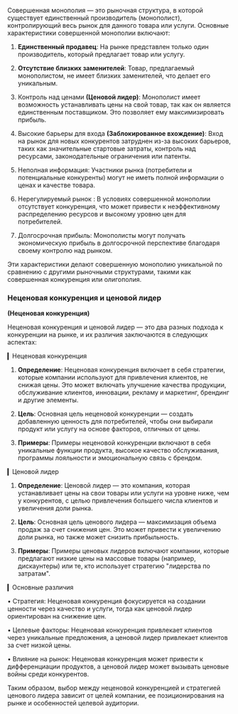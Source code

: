 Совершенная монополия — это рыночная структура, в которой существует единственный производитель (монополист), контролирующий весь рынок для данного товара или услуги. Основные характеристики совершенной монополии включают:

1. **Единственный продавец**: На рынке представлен только один производитель, который предлагает товар или услугу.

2. **Отсутствие близких заменителей**: Товар, предлагаемый монополистом, не имеет близких заменителей, что делает его уникальным.

3. Контроль над ценами **(Ценовой лидер)**: Монополист имеет возможность устанавливать цены на свой товар, так как он является единственным поставщиком. Это позволяет ему максимизировать прибыль.

4. Высокие барьеры для входа **(Заблокированное вхождение)**: Вход на рынок для новых конкурентов затруднен из-за высоких барьеров, таких как значительные стартовые затраты, контроль над ресурсами, законодательные ограничения или патенты.

5. Неполная информация: Участники рынка (потребители и потенциальные конкуренты) могут не иметь полной информации о ценах и качестве товара.

6. Нерегулируемый рынок : В условиях совершенной монополии отсутствует конкуренция, что может привести к неэффективному распределению ресурсов и высокому уровню цен для потребителей.

7. Долгосрочная прибыль: Монополисты могут получать экономическую прибыль в долгосрочной перспективе благодаря своему контролю над рынком.

Эти характеристики делают совершенную монополию уникальной по сравнению с другими рыночными структурами, такими как совершенная конкуренция или олигополия.

### Неценовая конкуренция и ценовой лидер
**(Неценовая конкуренция)**

Неценовая конкуренция и ценовой лидер — это два разных подхода к конкуренции на рынке, и их различия заключаются в следующих аспектах:

▎Неценовая конкуренция

1. **Определение**: Неценовая конкуренция включает в себя стратегии, которые компании используют для привлечения клиентов, не снижая цены. Это может включать улучшение качества продукции, обслуживание клиентов, инновации, рекламу и маркетинг, брендинг и другие элементы.

2. **Цель**: Основная цель неценовой конкуренции — создать добавленную ценность для потребителей, чтобы они выбирали продукт или услугу на основе факторов, отличных от цены.

3. **Примеры**: Примеры неценовой конкуренции включают в себя уникальные функции продукта, высокое качество обслуживания, программы лояльности и эмоциональную связь с брендом.

▎Ценовой лидер

1. **Определение**: Ценовой лидер — это компания, которая устанавливает цены на свои товары или услуги на уровне ниже, чем у конкурентов, с целью привлечения большего числа клиентов и увеличения доли рынка.

2. **Цель**: Основная цель ценового лидера — максимизация объема продаж за счет снижения цен. Это может привести к увеличению доли рынка, но также может снизить прибыльность.

3. **Примеры**: Примеры ценовых лидеров включают компании, которые предлагают низкие цены на массовые товары (например, дискаунтеры) или те, кто использует стратегию "лидерства по затратам".

▎Основные различия

• Стратегия: Неценовая конкуренция фокусируется на создании ценности через качество и услуги, тогда как ценовой лидер ориентирован на снижение цен.

• Целевые факторы: Неценовая конкуренция привлекает клиентов через уникальные предложения, а ценовой лидер привлекает клиентов за счет низкой цены.

• Влияние на рынок: Неценовая конкуренция может привести к дифференциации продуктов, а ценовой лидер может вызывать ценовые войны среди конкурентов.

Таким образом, выбор между неценовой конкуренцией и стратегией ценового лидера зависит от целей компании, ее позиционирования на рынке и особенностей целевой аудитории.